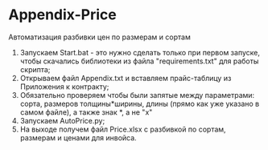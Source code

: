 # Appendix-Price
Автоматизация разбивки цен по размерам и сортам
1. Запускаем Start.bat - это нужно сделать только при первом запуске, чтобы скачались библиотеки из файла "requirements.txt" для работы скрипта;
2. Открываем файл Appendix.txt и вставляем прайс-таблицу из Приложения к контракту;
3. Обязательно проверяем чтобы были запятые между параметрами: сорта, размеров толщины*ширины, длины (прямо как уже указано в самом файле), а также знак *, а не "х"
4. Запускаем AutoPrice.py;
5. На выходе получем файл Price.xlsx с разбивкой по сортам, размерам и ценами для инвойса.
